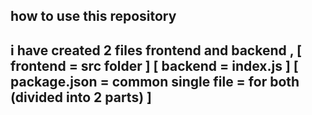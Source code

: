 how to use this repository
-----------------------------------
i have created 2 files frontend and backend ,
[ frontend = src folder ]
[ backend = index.js ]
[ package.json = common single file = for both (divided into 2 parts) ]
------------------------------------------
